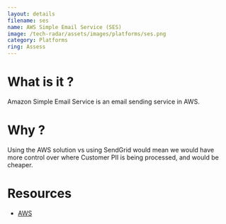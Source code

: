 ```yaml
---
layout: details
filename: ses
name: AWS Simple Email Service (SES)
image: /tech-radar/assets/images/platforms/ses.png 
category: Platforms
ring: Assess
---
```


# What is it ?
Amazon Simple Email Service is an email sending service in AWS. 

# Why ?
Using the AWS solution vs using SendGrid would mean we would have more control over where Customer PII is being processed, and would be cheaper. 

# Resources
- [AWS](https://aws.amazon.com/ses/)
